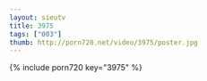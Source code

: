 ```yaml
--- 
layout: sieutv
title: 3975
tags: ["003"]
thumb: http://porn720.net/video/3975/poster.jpg
---
```

{% include porn720 key="3975" %} 
